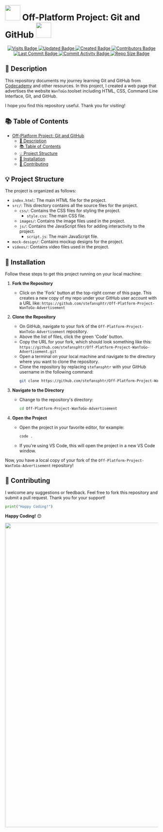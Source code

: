 # <img src="./src/images/GIF Codecademy.gif" width=50> Off-Platform Project: Git and GitHub <img src="./src/images/GIF Codecademy.gif" width=50>

<p align="center">
  <a href="#">
    <img src="https://badges.pufler.dev/visits/stefansphtr/Off-Platform-Project-WanToGo-Advertisement" alt="Visits Badge">
    <img src="https://badges.pufler.dev/updated/stefansphtr/Off-Platform-Project-WanToGo-Advertisement" alt="Updated Badge">
    <img src="https://badges.pufler.dev/created/stefansphtr/Off-Platform-Project-WanToGo-Advertisement" alt="Created Badge">
    <img src="https://img.shields.io/github/contributors/stefansphtr/Off-Platform-Project-WanToGo-Advertisement" alt="Contributors Badge">
    <img src="https://img.shields.io/github/last-commit/stefansphtr/Off-Platform-Project-WanToGo-Advertisement" alt="Last Commit Badge">
    <img src="https://img.shields.io/github/commit-activity/m/stefansphtr/Off-Platform-Project-WanToGo-Advertisement" alt="Commit Activity Badge">
    <img src="https://img.shields.io/github/repo-size/stefansphtr/Off-Platform-Project-WanToGo-Advertisement" alt="Repo Size Badge">
  </a>
</p>

## 📃 Description
This repository documents my journey learning Git and GitHub from [Codecademy](https://www.codecademy.com/) and other resources.
In this project, I created a web page that advertises the website `WanToGo`.toolset including HTML, CSS, Command Line Interface, Git, and GitHub.

I hope you find this repository useful. Thank you for visiting!

## 📚 Table of Contents
- [ Off-Platform Project: Git and GitHub ](#-off-platform-project-git-and-github-)
  - [📃 Description](#-description)
  - [📚 Table of Contents](#-table-of-contents)
  - [💡 Project Structure](#-project-structure)
  - [🚀 Installation](#-installation)
  - [🤝 Contributing](#-contributing)

## 💡 Project Structure
The project is organized as follows:

- `index.html`: The main HTML file for the project.
- `src/`: This directory contains all the source files for the project.
  - `css/`: Contains the CSS files for styling the project.
    - `style.css`: The main CSS file.
  - `images/`: Contains the image files used in the project.
  - `js/`: Contains the JavaScript files for adding interactivity to the project.
    - `script.js`: The main JavaScript file.
- `mock-design/`: Contains mockup designs for the project.
- `videos/`: Contains video files used in the project.

## 🚀 Installation

Follow these steps to get this project running on your local machine:

1. **Fork the Repository**
   - Click on the 'Fork' button at the top-right corner of this page. This creates a new copy of my repo under your GitHub user account with a URL like:
     `https://github.com/stefansphtr/Off-Platform-Project-WanToGo-Advertisement`

2. **Clone the Repository**
   - On GitHub, navigate to your fork of the `Off-Platform-Project-WanToGo-Advertisement` repository.
   - Above the list of files, click the green 'Code' button.
   - Copy the URL for your fork, which should look something like this: `https://github.com/stefansphtr/Off-Platform-Project-WanToGo-Advertisement.git`
   - Open a terminal on your local machine and navigate to the directory where you want to clone the repository.
   - Clone the repository by replacing `stefansphtr` with your GitHub username in the following command:
     ```bash
     git clone https://github.com/stefansphtr/Off-Platform-Project-WanToGo-Advertisement.git
     ```

3. **Navigate to the Directory**
   - Change to the repository's directory:
     ```bash
     cd Off-Platform-Project-WanToGo-Advertisement
     ```

4. **Open the Project**
   - Open the project in your favorite editor, for example:
     ```bash
     code .
     ```
   - If you're using VS Code, this will open the project in a new VS Code window.

Now, you have a local copy of your fork of the `Off-Platform-Project-WanToGo-Advertisement` repository!

## 🤝 Contributing
I welcome any suggestions or feedback. Feel free to fork this repository and submit a pull request. Thank you for your support!

```python
print("Happy Coding!")
```

**Happy Coding!** 😊
<div align='center'><img src="https://user-images.githubusercontent.com/74038190/212284115-f47cd8ff-2ffb-4b04-b5bf-4d1c14c0247f.gif" width="1000"></div>
